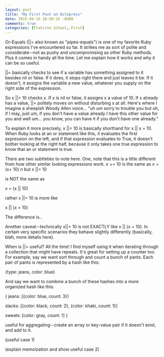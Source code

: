 ```yaml
---
layout: post
title: "My First Post on Octopress"
date: 2015-04-15 16:50:22 -0400
comments: true
categories: [Flatiron School, First]
---
```


Or-Equals (||= also known as "pipes-equals") is one of my favorite Ruby expressions I've encountered so far. It strikes me as sort of polite and considerate--not as pushy and uncompromising as other Ruby methods. Plus it comes in handy all the time. Let me explain how it works and why it can be so useful.

||= basically checks to see if a variable has something assigned to it besides nil or false. If it does, it stops right there and just leaves it be. If it doesn't, it assigns the variable a new value, whatever you supply on the right side of the expression.

So x ||= 10 checks x. If x is nil or false, it assigns x a value of 10. If x already has a value, ||= politely moves on without disturbing x at all. Here's where I imagine a sheepish Woody Allen voice... "uh um sorry to trouble you but uh, if I may, just um, if you don't have a value already I have this other value for you and well um... you know, you can have it if you don't have one already."


To explain it more precisely, x ||= 10 is basically shorthand for x || x = 10. When Ruby looks at an or statement like this, it evaluates the first expression on the left, and if that expression evaluates to True, it doesn't bother looking at the right half, because it only takes one true expression to know that an or statement is true.

There are two subtleties to note here. One, note that this is a little different from how other similar looking expressions work. 
x += 10 
is the same as 
x = (x+ 10) 
n 
but x ||= 10 

is NOT the same as

x = (x || 10)

rather x ||= 10 is more like

x || (x = 10)

The difference is..


Another caveat--technically x||= 10 is not EXACTLY like x || (x = 10). In certain very specific scenarios they behave slightly differently (basically, blah, more details here).

When is ||= useful? All the time! I find myself using it when iterating through a collection that might have repeats. It's great for setting up a counter too. For example, say we want sort through and count a bunch of pants. Each pair of pants is represented by a hash like this:

{type: jeans, color: blue}

And say we want to combine a bunch of these hashes into a more organized hash like this:

{
jeans: [{color: blue, count: 3}]

slacks: [{color: black, count: 2}, {color: khaki, count: 1}]

sweats: [color: gray, count: 1]
}


useful for aggregating--create an array or key-value pair if it doesn't exist, and add to it.

(useful case 1)

(explain memoization and show useful case 2)

